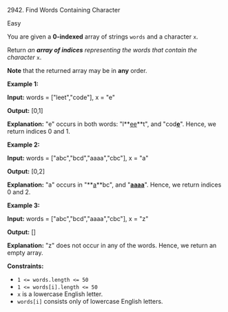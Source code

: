 2942\. Find Words Containing Character

Easy

You are given a **0-indexed** array of strings `words` and a character `x`.

Return _an **array of indices** representing the words that contain the character_ `x`.

**Note** that the returned array may be in **any** order.

**Example 1:**

**Input:** words = ["leet","code"], x = "e"

**Output:** [0,1]

**Explanation:** "e" occurs in both words: "l**<ins>ee</ins>**t", and "cod<ins>**e**</ins>". Hence, we return indices 0 and 1. 

**Example 2:**

**Input:** words = ["abc","bcd","aaaa","cbc"], x = "a"

**Output:** [0,2]

**Explanation:** "a" occurs in "**<ins>a</ins>**bc", and "<ins>**aaaa**</ins>". Hence, we return indices 0 and 2. 

**Example 3:**

**Input:** words = ["abc","bcd","aaaa","cbc"], x = "z"

**Output:** []

**Explanation:** "z" does not occur in any of the words. Hence, we return an empty array. 

**Constraints:**

*   `1 <= words.length <= 50`
*   `1 <= words[i].length <= 50`
*   `x` is a lowercase English letter.
*   `words[i]` consists only of lowercase English letters.
